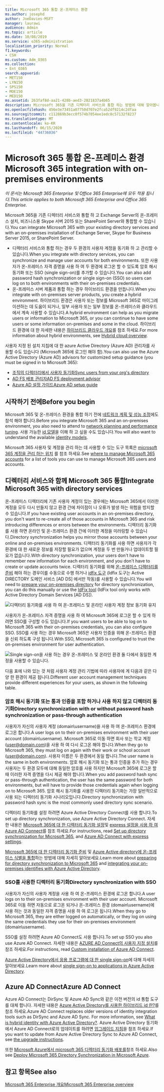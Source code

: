 ```yaml
---
title: Microsoft 365 통합 온-프레미스 환경
ms.author: josephd
author: JoeDavies-MSFT
manager: laurawi
audience: Admin
ms.topic: article
ms.date: 10/08/2019
ms.service: o365-administration
localization_priority: Normal
f1.keywords:
- CSH
ms.custom: Adm_O365
ms.collection:
- Ent_O365
search.appverid:
- MET150
- LYN150
- SPS150
- MOE150
- MED150
ms.assetid: 263faf8d-aa21-428b-aed3-2021837a4b65
description: Microsoft 365을 기존 디렉터리 서비스와 통합 하는 방법에 대해 알아봅니다.
ms.openlocfilehash: 456e3e73451a07750d707e2fca52df9214c2dfaa
ms.sourcegitcommit: c112869b3ecc0f574b7054ee1edc8c57132f8237
ms.translationtype: MT
ms.contentlocale: ko-KR
ms.lasthandoff: 06/15/2020
ms.locfileid: "44736036"
---
```

# <a name="microsoft-365-integration-with-on-premises-environments"></a><span data-ttu-id="27fd5-103">Microsoft 365 통합 온-프레미스 환경</span><span class="sxs-lookup"><span data-stu-id="27fd5-103">Microsoft 365 integration with on-premises environments</span></span>

<span data-ttu-id="27fd5-104">*이 문서는 Microsoft 365 Enterprise 및 Office 365 Enterprise에 모두 적용 됩니다.*</span><span class="sxs-lookup"><span data-stu-id="27fd5-104">*This article applies to both Microsoft 365 Enterprise and Office 365 Enterprise.*</span></span>

<span data-ttu-id="27fd5-105">Microsoft 365을 기존 디렉터리 서비스와 통합 하 고 Exchange Server의 온-프레미스 설치, 비즈니스용 Skype 서버 2015 또는 SharePoint Server와 통합할 수 있습니다.</span><span class="sxs-lookup"><span data-stu-id="27fd5-105">You can integrate Microsoft 365 with your existing directory services and with an on-premises installation of Exchange Server, Skype for Business Server 2015, or SharePoint Server.</span></span>
  
 - <span data-ttu-id="27fd5-106">디렉터리 서비스와 통합 하는 경우 두 환경의 사용자 계정을 동기화 하 고 관리할 수 있습니다.</span><span class="sxs-lookup"><span data-stu-id="27fd5-106">When you integrate with directory services, you can synchronize and manage user accounts for both environments.</span></span> <span data-ttu-id="27fd5-107">또한 사용자가 온-프레미스 자격 증명을 사용 하 여 두 환경에 로그온 할 수 있도록 암호 해시 동기화 또는 SSO (single sign-on)를 추가할 수 있습니다.</span><span class="sxs-lookup"><span data-stu-id="27fd5-107">You can also add password hash synchronization or single sign-on (SSO) so users can log on to both environments with their on-premises credentials.</span></span>
 - <span data-ttu-id="27fd5-108">온-프레미스 서버 제품과 통합 하는 경우 하이브리드 환경을 만듭니다.</span><span class="sxs-lookup"><span data-stu-id="27fd5-108">When you integrate with on-premises server products, you create a hybrid environment.</span></span> <span data-ttu-id="27fd5-109">하이브리드 환경은 사용자 또는 정보를 Microsoft 365로 마이그레이션하는 데 도움이 되거나, 일부 사용자 또는 일부 정보를 온-프레미스와 클라우드에서 계속 사용할 수 있습니다.</span><span class="sxs-lookup"><span data-stu-id="27fd5-109">A hybrid environment can help as you migrate users or information to Microsoft 365, or you can continue to have some users or some information on-premises and some in the cloud.</span></span> <span data-ttu-id="27fd5-110">하이브리드 환경에 대 한 자세한 내용은 [하이브리드 클라우드 개요](https://docs.microsoft.com/Office365/Enterprise/hybrid-cloud-overview)를 참조 하세요.</span><span class="sxs-lookup"><span data-stu-id="27fd5-110">For more information about hybrid environments, see [Hybrid cloud overview](https://docs.microsoft.com/Office365/Enterprise/hybrid-cloud-overview).</span></span>

<span data-ttu-id="27fd5-111">사용자 지정 된 설치 지침에 대 한 azure Active Directory (Azure AD) 관리자를 사용할 수도 있습니다 (Microsoft 365에 로그인 해야 함).</span><span class="sxs-lookup"><span data-stu-id="27fd5-111">You can also use the Azure Active Directory (Azure AD) advisors for customized setup guidance (you must be signed in to Microsoft 365):</span></span>

- [<span data-ttu-id="27fd5-112">조직의 디렉터리에서 사용자 동기화</span><span class="sxs-lookup"><span data-stu-id="27fd5-112">Sync users from your org's directory</span></span>](https://aka.ms/aadconnectpwsync)
- [<span data-ttu-id="27fd5-113">AD FS 배포 관리자</span><span class="sxs-lookup"><span data-stu-id="27fd5-113">AD FS deployment advisor</span></span>](https://aka.ms/adfsguidance)
- [<span data-ttu-id="27fd5-114">Azure AD 설정 가이드</span><span class="sxs-lookup"><span data-stu-id="27fd5-114">Azure AD setup guide</span></span>](https://aka.ms/aadpguidance)
   
## <a name="before-you-begin"></a><span data-ttu-id="27fd5-115">시작하기 전에</span><span class="sxs-lookup"><span data-stu-id="27fd5-115">Before you begin</span></span>

<span data-ttu-id="27fd5-116">Microsoft 365 및 온-프레미스 환경을 통합 하기 전에 [네트워크 계획 및 성능 조정](network-planning-and-performance.md)에도 참석 해야 합니다.</span><span class="sxs-lookup"><span data-stu-id="27fd5-116">Before you integrate Microsoft 365 and an on-premises environment, you also need to attend to [network planning and performance tuning](network-planning-and-performance.md).</span></span> <span data-ttu-id="27fd5-117">사용 가능한 [id 모델](about-office-365-identity.md)을 이해 하 고 싶을 수도 있습니다.</span><span class="sxs-lookup"><span data-stu-id="27fd5-117">You will also want to understand the available [identity models](about-office-365-identity.md).</span></span> 

<span data-ttu-id="27fd5-118">Microsoft 365 사용자 및 계정을 관리 하는 데 사용할 수 있는 도구 목록은 [microsoft 365 계정을 관리 하는 위치](manage-office-365-accounts.md) 를 참조 하세요.</span><span class="sxs-lookup"><span data-stu-id="27fd5-118">See [where to manage Microsoft 365 accounts](manage-office-365-accounts.md) for a list of tools you can use to manage Microsoft 365 users and accounts.</span></span> 
  
## <a name="integrate-microsoft-365-with-directory-services"></a><span data-ttu-id="27fd5-119">디렉터리 서비스와 함께 Microsoft 365 통합</span><span class="sxs-lookup"><span data-stu-id="27fd5-119">Integrate Microsoft 365 with directory services</span></span>
<span data-ttu-id="27fd5-120">온-프레미스 디렉터리에 기존 사용자 계정이 있는 경우에는 Microsoft 365에서 이러한 계정을 모두 다시 만들지 않고 환경 간에 차이점이 나 오류가 발생 하는 위험을 방지할 수 있습니다.</span><span class="sxs-lookup"><span data-stu-id="27fd5-120">If you have existing user accounts in an on-premises directory, you don't want to re-create all of those accounts in Microsoft 365 and risk introducing differences or errors between the environments.</span></span> <span data-ttu-id="27fd5-121">디렉터리 동기화를 사용 하면 온라인 및 온-프레미스 환경 간에 이러한 계정을 미러링할 수 있습니다.</span><span class="sxs-lookup"><span data-stu-id="27fd5-121">Directory synchronization helps you mirror those accounts between your online and on-premises environments.</span></span> <span data-ttu-id="27fd5-122">디렉터리 동기화를 사용 하면 사용자가 각 환경에 대 한 새로운 정보를 저장할 필요가 없으며 계정을 두 번 만들거나 업데이트할 필요가 없습니다.</span><span class="sxs-lookup"><span data-stu-id="27fd5-122">With directory synchronization, your users don't have to remember new information for each environment, and you don't have to create or update accounts twice.</span></span> <span data-ttu-id="27fd5-123">디렉터리 동기화를 위해 [온-프레미스 디렉터리를 준비](prepare-for-directory-synchronization.md) 해야 하는 경우이를 수동으로 수행 하거나 [idfix 도구](install-and-run-idfix.md) (Idfix 도구는 Active DIRECTORY 도메인 서비스 [AD DS] 에서만 작동)를 사용할 수 있습니다.</span><span class="sxs-lookup"><span data-stu-id="27fd5-123">You will need to [prepare your on-premises directory](prepare-for-directory-synchronization.md) for directory synchronization, you can do this manually or use the [IdFix tool](install-and-run-idfix.md) (IdFix tool only works with Active Directory Domain Services [AD DS]).</span></span> 
  
![디렉터리 동기화를 사용 하 여 온-프레미스 및 온라인 사용자 계정 정보 동기화 유지](media/a64af0d0-9be6-46b1-8727-277e683abf5e.png)
  
<span data-ttu-id="27fd5-125">사용자가 온-프레미스 자격 증명을 사용 하 여 Microsoft 365에 로그온 할 수 있게 하려면 SSO를 구성할 수도 있습니다.</span><span class="sxs-lookup"><span data-stu-id="27fd5-125">If you want users to be able to log on to Microsoft 365 with their on-premises credentials, you can also configure SSO.</span></span> <span data-ttu-id="27fd5-126">SSO를 사용 하는 경우 Microsoft 365은 사용자 인증을 위해 온-프레미스 환경을 신뢰 하도록 구성 됩니다.</span><span class="sxs-lookup"><span data-stu-id="27fd5-126">With SSO, Microsoft 365 is configured to trust the on-premises environment for user authentication.</span></span>
  
![Single sign-on을 사용 하는 경우 온-프레미스 및 온라인 환경 둘 다에서 동일한 계정을 사용할 수 있습니다.](media/d76235f2-8a53-405e-b8ef-dfa4cfc208b8.png)
  
<span data-ttu-id="27fd5-128">다음 표에 나와 있는 것 처럼 사용자 계정 관리 기법에 따라 사용자에 게 다음과 같은 다양 한 환경이 제공 됩니다.</span><span class="sxs-lookup"><span data-stu-id="27fd5-128">Different user account management techniques provide different experiences for your users, as shown in the following table.</span></span>
 
### <a name="directory-synchronization-with-or-without-password-hash-synchronization-or-pass-through-authentication"></a><span data-ttu-id="27fd5-129">암호 해시 동기화 또는 통과 인증을 포함 하거나 사용 하지 않고 디렉터리 동기화</span><span class="sxs-lookup"><span data-stu-id="27fd5-129">Directory synchronization with or without password hash synchronization or pass-through authentication</span></span>

<span data-ttu-id="27fd5-130">사용자가 자신의 사용자 계정 (domain\username)을 사용 하 여 온-프레미스 환경에 로그온 합니다.</span><span class="sxs-lookup"><span data-stu-id="27fd5-130">A user logs on to their on-premises environment with their user account (domain\username).</span></span> <span data-ttu-id="27fd5-131">Microsoft 365로 이동 하면 회사 또는 학교 계정 (user@domain.com)을 사용 하 여 다시 로그온 해야 합니다.</span><span class="sxs-lookup"><span data-stu-id="27fd5-131">When they go to Microsoft 365, they must log on again with their work or school account (user@domain.com).</span></span> <span data-ttu-id="27fd5-132">사용자 이름은 두 환경에서 동일 합니다.</span><span class="sxs-lookup"><span data-stu-id="27fd5-132">The user name is the same in both environments.</span></span> <span data-ttu-id="27fd5-133">암호 해시 동기화 또는 통과 인증을 추가 하는 경우 사용자는 두 환경 모두에 대해 동일한 암호를 사용 하지만 Microsoft 365에 로그온 할 때 이러한 자격 증명을 다시 제공 해야 합니다.</span><span class="sxs-lookup"><span data-stu-id="27fd5-133">When you add password hash sync or pass-through authentication, the user has the same password for both environments, but will have to provide those credentials again when logging on to Microsoft 365.</span></span> <span data-ttu-id="27fd5-134">암호 해시 동기화를 사용한 디렉터리 동기화는 가장 일반적으로 사용 되는 디렉터리 동기화 시나리오입니다.</span><span class="sxs-lookup"><span data-stu-id="27fd5-134">Directory synchronization with password hash sync is the most commonly used directory sync scenario.</span></span>

<span data-ttu-id="27fd5-135">디렉터리 동기화를 설정 하려면 Azure Active Directory Connect를 사용 합니다.</span><span class="sxs-lookup"><span data-stu-id="27fd5-135">To set up directory synchronization, use Azure Active Directory Connect.</span></span> <span data-ttu-id="27fd5-136">자세한 내용은 [Microsoft 365에 대 한 디렉터리 동기화 설정](set-up-directory-synchronization.md)및 [express 설정을 사용 하 여 Azure AD Connect](https://go.microsoft.com/fwlink/p/?LinkId=698537)를 참조 하세요.</span><span class="sxs-lookup"><span data-stu-id="27fd5-136">For instructions, read [Set up directory synchronization for Microsoft 365](set-up-directory-synchronization.md), and [Azure AD Connect with express settings](https://go.microsoft.com/fwlink/p/?LinkId=698537).</span></span>

<span data-ttu-id="27fd5-137">[Microsoft 365에 대 한 디렉터리 동기화 준비](prepare-for-directory-synchronization.md) 및 [Azure Active directory에 온-프레미스 식별을 통합](https://go.microsoft.com/fwlink/?LinkId=518101)하는 방법에 대해 자세히 알아보세요.</span><span class="sxs-lookup"><span data-stu-id="27fd5-137">Learn more about [preparing for directory synchronization to Microsoft 365](prepare-for-directory-synchronization.md) and [integrating your on-premises identifies with Azure Active Directory](https://go.microsoft.com/fwlink/?LinkId=518101).</span></span>

### <a name="directory-synchronization-with-sso"></a><span data-ttu-id="27fd5-138">SSO를 사용한 디렉터리 동기화</span><span class="sxs-lookup"><span data-stu-id="27fd5-138">Directory synchronization with SSO</span></span>

<span data-ttu-id="27fd5-139">사용자가 자신의 사용자 계정을 사용 하 여 온-프레미스 환경에 로그온 합니다.</span><span class="sxs-lookup"><span data-stu-id="27fd5-139">A user logs on to their on-premises environment with their user account.</span></span> <span data-ttu-id="27fd5-140">Microsoft 365로 이동 하면 자동으로 로그온 되거나 온-프레미스 환경 (domain\username)에 사용 하는 것과 동일한 자격 증명을 사용 하 여 로그온 됩니다.</span><span class="sxs-lookup"><span data-stu-id="27fd5-140">When they go to Microsoft 365, they are either logged on automatically, or they log on using the same credentials they use for their on-premises environment (domain\username).</span></span>

<span data-ttu-id="27fd5-141">SSO를 설정 하려면 Azure AD Connect도 사용 합니다.</span><span class="sxs-lookup"><span data-stu-id="27fd5-141">To set up SSO you also use Azure AD Connect.</span></span> <span data-ttu-id="27fd5-142">자세한 내용은 [AZURE AD Connect의 사용자 지정 설치](https://go.microsoft.com/fwlink/p/?LinkID=698430)를 참조 하세요.</span><span class="sxs-lookup"><span data-stu-id="27fd5-142">For instructions, read [Custom installation of Azure AD Connect](https://go.microsoft.com/fwlink/p/?LinkID=698430).</span></span>

<span data-ttu-id="27fd5-143">[Azure Active Directory에서 응용 프로그램에 대 한 single sign-on](https://go.microsoft.com/fwlink/p/?LinkId=698604)에 대해 자세히 알아보세요.</span><span class="sxs-lookup"><span data-stu-id="27fd5-143">Learn more about [single sign-on to applications in Azure Active Directory](https://go.microsoft.com/fwlink/p/?LinkId=698604).</span></span>

## <a name="azure-ad-connect"></a><span data-ttu-id="27fd5-144">Azure AD Connect</span><span class="sxs-lookup"><span data-stu-id="27fd5-144">Azure AD Connect</span></span>

<span data-ttu-id="27fd5-145">Azure AD Connect는 DirSync 및 Azure AD Sync와 같은 이전 버전의 id 통합 도구를 대체 합니다. 자세한 내용은 [Azure Active Directory를 사용한 하이브리드 id 란?](https://go.microsoft.com/fwlink/p/?LinkId=527969)를 참조 하세요.</span><span class="sxs-lookup"><span data-stu-id="27fd5-145">Azure AD Connect replaces older versions of identity integration tools such as DirSync and Azure AD Sync. For more information, see [What is hybrid identity with Azure Active Directory?](https://go.microsoft.com/fwlink/p/?LinkId=527969).</span></span> <span data-ttu-id="27fd5-146">Azure Active Directory 동기화에서 Azure AD Connect로의 업데이트를 하려면 [업그레이드 지침](https://go.microsoft.com/fwlink/p/?LinkId=733240)을 참조 하세요.</span><span class="sxs-lookup"><span data-stu-id="27fd5-146">If you want to update from Azure Active Directory Sync to Azure AD Connect, see [the upgrade instructions](https://go.microsoft.com/fwlink/p/?LinkId=733240).</span></span> 

<span data-ttu-id="27fd5-147">또한 [Microsoft Azure에서 microsoft 365 디렉터리 동기화 배포를](https://go.microsoft.com/fwlink/?LinkId=517887)참조 하세요.</span><span class="sxs-lookup"><span data-stu-id="27fd5-147">Also see [Deploy Microsoft 365 Directory Synchronization in Microsoft Azure](https://go.microsoft.com/fwlink/?LinkId=517887).</span></span>

## <a name="see-also"></a><span data-ttu-id="27fd5-148">참고 항목</span><span class="sxs-lookup"><span data-stu-id="27fd5-148">See also</span></span>

[<span data-ttu-id="27fd5-149">Microsoft 365 Enterprise 개요</span><span class="sxs-lookup"><span data-stu-id="27fd5-149">Microsoft 365 Enterprise overview</span></span>](https://docs.microsoft.com/microsoft-365/enterprise/microsoft-365-overview)
